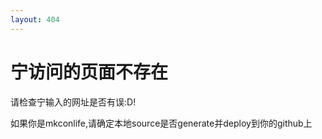```yaml
---
layout: 404
---
```

# 宁访问的页面不存在

请检查宁输入的网址是否有误:D!

如果你是mkconlife,请确定本地source是否generate并deploy到你的github上
